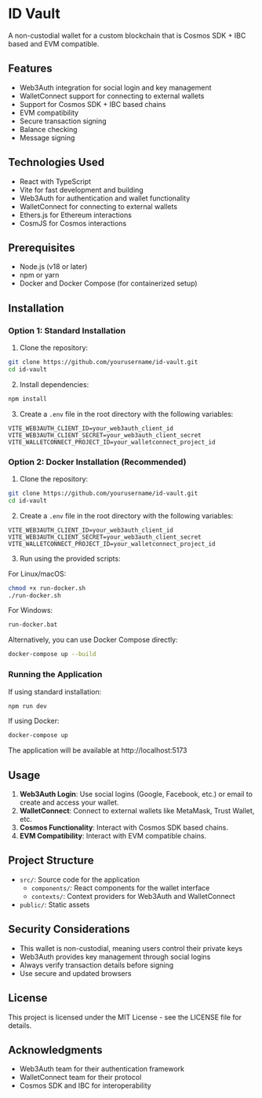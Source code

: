 # ID Vault

A non-custodial wallet for a custom blockchain that is Cosmos SDK + IBC based and EVM compatible.

## Features

- Web3Auth integration for social login and key management
- WalletConnect support for connecting to external wallets
- Support for Cosmos SDK + IBC based chains
- EVM compatibility
- Secure transaction signing
- Balance checking
- Message signing

## Technologies Used

- React with TypeScript
- Vite for fast development and building
- Web3Auth for authentication and wallet functionality
- WalletConnect for connecting to external wallets
- Ethers.js for Ethereum interactions
- CosmJS for Cosmos interactions

## Prerequisites

- Node.js (v18 or later)
- npm or yarn
- Docker and Docker Compose (for containerized setup)

## Installation

### Option 1: Standard Installation

1. Clone the repository:
```bash
git clone https://github.com/yourusername/id-vault.git
cd id-vault
```

2. Install dependencies:
```bash
npm install
```

3. Create a `.env` file in the root directory with the following variables:
```
VITE_WEB3AUTH_CLIENT_ID=your_web3auth_client_id
VITE_WEB3AUTH_CLIENT_SECRET=your_web3auth_client_secret
VITE_WALLETCONNECT_PROJECT_ID=your_walletconnect_project_id
```

### Option 2: Docker Installation (Recommended)

1. Clone the repository:
```bash
git clone https://github.com/yourusername/id-vault.git
cd id-vault
```

2. Create a `.env` file in the root directory with the following variables:
```
VITE_WEB3AUTH_CLIENT_ID=your_web3auth_client_id
VITE_WEB3AUTH_CLIENT_SECRET=your_web3auth_client_secret
VITE_WALLETCONNECT_PROJECT_ID=your_walletconnect_project_id
```

3. Run using the provided scripts:

For Linux/macOS:
```bash
chmod +x run-docker.sh
./run-docker.sh
```

For Windows:
```bash
run-docker.bat
```

Alternatively, you can use Docker Compose directly:
```bash
docker-compose up --build
```

### Running the Application

If using standard installation:
```bash
npm run dev
```

If using Docker:
```bash
docker-compose up
```

The application will be available at http://localhost:5173

## Usage

1. **Web3Auth Login**: Use social logins (Google, Facebook, etc.) or email to create and access your wallet.
2. **WalletConnect**: Connect to external wallets like MetaMask, Trust Wallet, etc.
3. **Cosmos Functionality**: Interact with Cosmos SDK based chains.
4. **EVM Compatibility**: Interact with EVM compatible chains.

## Project Structure

- `src/`: Source code for the application
  - `components/`: React components for the wallet interface
  - `contexts/`: Context providers for Web3Auth and WalletConnect
- `public/`: Static assets

## Security Considerations

- This wallet is non-custodial, meaning users control their private keys
- Web3Auth provides key management through social logins
- Always verify transaction details before signing
- Use secure and updated browsers

## License

This project is licensed under the MIT License - see the LICENSE file for details.

## Acknowledgments

- Web3Auth team for their authentication framework
- WalletConnect team for their protocol
- Cosmos SDK and IBC for interoperability